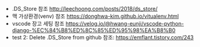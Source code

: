 - .DS_Store 참조 http://leechoong.com/posts/2018/ds_store/
- 맥 가상환경(venv) 참조 https://donghwa-kim.github.io/vitualenv.html
- vscode 장고 세팅 참조 https://velog.io/@hwang-eunji/vscode-python-django-%EC%84%B8%ED%8C%85%ED%95%98%EA%B8%B0
- test 2: Delete .DS_Store from github 참조: https://emflant.tistory.com/243
